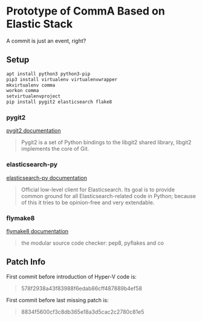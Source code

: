 # Prototype of CommA Based on Elastic Stack #

A commit is just an event, right?

## Setup ##

```bash
apt install python3 python3-pip
pip3 install virtualenv virtualenvwrapper
mkvirtualenv comma
workon comma
setvirtualenvproject
pip install pygit2 elasticsearch flake8
```

### pygit2 ###

[pygit2 documentation](https://www.pygit2.org/index.html)

> Pygit2 is a set of Python bindings to the libgit2 shared library, libgit2
> implements the core of Git.

### elasticsearch-py ###

[elasticsearch-py documentation](https://elasticsearch-py.readthedocs.io/en/master/index.html)

> Official low-level client for Elasticsearch. Its goal is to provide common
> ground for all Elasticsearch-related code in Python; because of this it tries
> to be opinion-free and very extendable.

### flymake8 ###

[flymake8 documentation](https://pypi.org/project/flake8/)

> the modular source code checker: pep8, pyflakes and co

## Patch Info ##

First commit before introduction of Hyper-V code is:
> 578f2938a43f83988f6edab86cff487889b4ef58

First commit before last missing patch is:
> 8834f5600cf3c8db365e18a3d5cac2c2780c81e5
